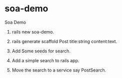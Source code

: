 soa-demo
========

Soa Demo

1) rails new soa-demo.

2) rails generate scaffold Post title:string content:text.

3) Add Some seeds for search.

4) Add a simple search to rails app.

5) Move the search to a service say PostSearch.